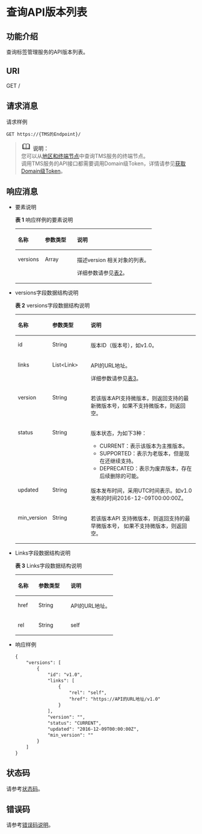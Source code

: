 # 查询API版本列表<a name="ZH-CN_TOPIC_0170553657"></a>

## 功能介绍<a name="section18687215132319"></a>

查询标签管理服务的API版本列表。

## URI<a name="section6695141502313"></a>

GET /

## 请求消息<a name="section147311515172315"></a>

请求样例

```
GET https://{TMS的Endpoint}/
```

>![](public_sys-resources/icon-note.gif) **说明：**   
>您可以从[地区和终端节点](https://developer.huaweicloud.com/endpoint)中查询TMS服务的终端节点。  
>调用TMS服务的API接口都需要调用Domain级Token，详情请参见[获取Domain级Token](获取Domain级Token.md)。  

## 响应消息<a name="section11732141562320"></a>

-   要素说明

    **表 1**  响应样例的要素说明

    <a name="table17740171518233"></a>
    <table><thead align="left"><tr id="row8871619238"><th class="cellrowborder" valign="top" width="19.848015198480155%" id="mcps1.2.4.1.1"><p id="p28141692310"><a name="p28141692310"></a><a name="p28141692310"></a><strong id="b4325123993518"><a name="b4325123993518"></a><a name="b4325123993518"></a>名称</strong></p>
    </th>
    <th class="cellrowborder" valign="top" width="23.44765523447655%" id="mcps1.2.4.1.2"><p id="p18416152317"><a name="p18416152317"></a><a name="p18416152317"></a><strong id="b0328239143510"><a name="b0328239143510"></a><a name="b0328239143510"></a>参数类型</strong></p>
    </th>
    <th class="cellrowborder" valign="top" width="56.7043295670433%" id="mcps1.2.4.1.3"><p id="p28171614232"><a name="p28171614232"></a><a name="p28171614232"></a><strong id="b133311339203512"><a name="b133311339203512"></a><a name="b133311339203512"></a>说明</strong></p>
    </th>
    </tr>
    </thead>
    <tbody><tr id="row108191642320"><td class="cellrowborder" valign="top" width="19.848015198480155%" headers="mcps1.2.4.1.1 "><p id="p88111614232"><a name="p88111614232"></a><a name="p88111614232"></a>versions</p>
    </td>
    <td class="cellrowborder" valign="top" width="23.44765523447655%" headers="mcps1.2.4.1.2 "><p id="p28141622314"><a name="p28141622314"></a><a name="p28141622314"></a>Array</p>
    </td>
    <td class="cellrowborder" valign="top" width="56.7043295670433%" headers="mcps1.2.4.1.3 "><p id="p4873152115617"><a name="p4873152115617"></a><a name="p4873152115617"></a>描述version 相关对象的列表。</p>
    <p id="p68101682312"><a name="p68101682312"></a><a name="p68101682312"></a>详细参数请参见<a href="#table374991515234">表2</a>。</p>
    </td>
    </tr>
    </tbody>
    </table>

-   versions字段数据结构说明

    **表 2**  versions字段数据结构说明

    <a name="table374991515234"></a>
    <table><thead align="left"><tr id="row68201612320"><th class="cellrowborder" valign="top" width="18.87%" id="mcps1.2.4.1.1"><p id="p281616202313"><a name="p281616202313"></a><a name="p281616202313"></a><strong id="b25031441143516"><a name="b25031441143516"></a><a name="b25031441143516"></a>名称</strong></p>
    </th>
    <th class="cellrowborder" valign="top" width="21.33%" id="mcps1.2.4.1.2"><p id="p15819166237"><a name="p15819166237"></a><a name="p15819166237"></a><strong id="b250664163510"><a name="b250664163510"></a><a name="b250664163510"></a>参数类型</strong></p>
    </th>
    <th class="cellrowborder" valign="top" width="59.8%" id="mcps1.2.4.1.3"><p id="p15861642317"><a name="p15861642317"></a><a name="p15861642317"></a><strong id="b135102412351"><a name="b135102412351"></a><a name="b135102412351"></a>说明</strong></p>
    </th>
    </tr>
    </thead>
    <tbody><tr id="row19861612232"><td class="cellrowborder" valign="top" width="18.87%" headers="mcps1.2.4.1.1 "><p id="p9819160233"><a name="p9819160233"></a><a name="p9819160233"></a>id</p>
    </td>
    <td class="cellrowborder" valign="top" width="21.33%" headers="mcps1.2.4.1.2 "><p id="p38121612234"><a name="p38121612234"></a><a name="p38121612234"></a>String</p>
    </td>
    <td class="cellrowborder" valign="top" width="59.8%" headers="mcps1.2.4.1.3 "><p id="p109181619236"><a name="p109181619236"></a><a name="p109181619236"></a>版本ID（版本号），如v1.0。</p>
    </td>
    </tr>
    <tr id="row1991916122316"><td class="cellrowborder" valign="top" width="18.87%" headers="mcps1.2.4.1.1 "><p id="p790163234"><a name="p790163234"></a><a name="p790163234"></a>links</p>
    </td>
    <td class="cellrowborder" valign="top" width="21.33%" headers="mcps1.2.4.1.2 "><p id="p6991642317"><a name="p6991642317"></a><a name="p6991642317"></a>List&lt;Link&gt;</p>
    </td>
    <td class="cellrowborder" valign="top" width="59.8%" headers="mcps1.2.4.1.3 "><p id="p15951611231"><a name="p15951611231"></a><a name="p15951611231"></a>API的URL地址。</p>
    <p id="p64911367576"><a name="p64911367576"></a><a name="p64911367576"></a>详细参数请参见<a href="#table87796151239">表3</a>。</p>
    </td>
    </tr>
    <tr id="row16911161237"><td class="cellrowborder" valign="top" width="18.87%" headers="mcps1.2.4.1.1 "><p id="p209216142319"><a name="p209216142319"></a><a name="p209216142319"></a>version</p>
    </td>
    <td class="cellrowborder" valign="top" width="21.33%" headers="mcps1.2.4.1.2 "><p id="p4931615232"><a name="p4931615232"></a><a name="p4931615232"></a>String</p>
    </td>
    <td class="cellrowborder" valign="top" width="59.8%" headers="mcps1.2.4.1.3 "><p id="p59616142317"><a name="p59616142317"></a><a name="p59616142317"></a>若该版本API支持微版本，则返回支持的最新微版本号，如果不支持微版本，则返回空。</p>
    </td>
    </tr>
    <tr id="row179131652313"><td class="cellrowborder" valign="top" width="18.87%" headers="mcps1.2.4.1.1 "><p id="p5981613232"><a name="p5981613232"></a><a name="p5981613232"></a>status</p>
    </td>
    <td class="cellrowborder" valign="top" width="21.33%" headers="mcps1.2.4.1.2 "><p id="p1195169236"><a name="p1195169236"></a><a name="p1195169236"></a>String</p>
    </td>
    <td class="cellrowborder" valign="top" width="59.8%" headers="mcps1.2.4.1.3 "><p id="p4971617239"><a name="p4971617239"></a><a name="p4971617239"></a>版本状态，为如下3种：</p>
    <a name="ul101632012202419"></a><a name="ul101632012202419"></a><ul id="ul101632012202419"><li>CURRENT：表示该版本为主推版本。</li><li>SUPPORTED：表示为老版本，但是现在还继续支持。</li><li>DEPRECATED：表示为废弃版本，存在后续删除的可能。</li></ul>
    </td>
    </tr>
    <tr id="row2931611231"><td class="cellrowborder" valign="top" width="18.87%" headers="mcps1.2.4.1.1 "><p id="p129101614238"><a name="p129101614238"></a><a name="p129101614238"></a>updated</p>
    </td>
    <td class="cellrowborder" valign="top" width="21.33%" headers="mcps1.2.4.1.2 "><p id="p1391016142310"><a name="p1391016142310"></a><a name="p1391016142310"></a>String</p>
    </td>
    <td class="cellrowborder" valign="top" width="59.8%" headers="mcps1.2.4.1.3 "><p id="p174961138125815"><a name="p174961138125815"></a><a name="p174961138125815"></a>版本发布时间，采用UTC时间表示。如v1.0发布的时间2016-12-09T00:00:00Z。</p>
    </td>
    </tr>
    <tr id="row12971617238"><td class="cellrowborder" valign="top" width="18.87%" headers="mcps1.2.4.1.1 "><p id="p29121692313"><a name="p29121692313"></a><a name="p29121692313"></a>min_version</p>
    </td>
    <td class="cellrowborder" valign="top" width="21.33%" headers="mcps1.2.4.1.2 "><p id="p189111692310"><a name="p189111692310"></a><a name="p189111692310"></a>String</p>
    </td>
    <td class="cellrowborder" valign="top" width="59.8%" headers="mcps1.2.4.1.3 "><p id="p1595167238"><a name="p1595167238"></a><a name="p1595167238"></a>若该版本API 支持微版本，则返回支持的最早微版本号， 如果不支持微版本，则返回空。</p>
    </td>
    </tr>
    </tbody>
    </table>

-   Links字段数据结构说明

    **表 3**  Links字段数据结构说明

    <a name="table87796151239"></a>
    <table><thead align="left"><tr id="row10941619231"><th class="cellrowborder" valign="top" width="21.11%" id="mcps1.2.4.1.1"><p id="p591816112316"><a name="p591816112316"></a><a name="p591816112316"></a><strong id="b5605144533511"><a name="b5605144533511"></a><a name="b5605144533511"></a>名称</strong></p>
    </th>
    <th class="cellrowborder" valign="top" width="32.87%" id="mcps1.2.4.1.2"><p id="p7915161233"><a name="p7915161233"></a><a name="p7915161233"></a><strong id="b1609154543515"><a name="b1609154543515"></a><a name="b1609154543515"></a>参数类型</strong></p>
    </th>
    <th class="cellrowborder" valign="top" width="46.02%" id="mcps1.2.4.1.3"><p id="p8911652317"><a name="p8911652317"></a><a name="p8911652317"></a><strong id="b176131045143511"><a name="b176131045143511"></a><a name="b176131045143511"></a>说明</strong></p>
    </th>
    </tr>
    </thead>
    <tbody><tr id="row1591116192310"><td class="cellrowborder" valign="top" width="21.11%" headers="mcps1.2.4.1.1 "><p id="p14101016192311"><a name="p14101016192311"></a><a name="p14101016192311"></a>href</p>
    </td>
    <td class="cellrowborder" valign="top" width="32.87%" headers="mcps1.2.4.1.2 "><p id="p1710116192319"><a name="p1710116192319"></a><a name="p1710116192319"></a>String</p>
    </td>
    <td class="cellrowborder" valign="top" width="46.02%" headers="mcps1.2.4.1.3 "><p id="p01031642310"><a name="p01031642310"></a><a name="p01031642310"></a>API的URL地址。</p>
    </td>
    </tr>
    <tr id="row7101161237"><td class="cellrowborder" valign="top" width="21.11%" headers="mcps1.2.4.1.1 "><p id="p19101216112319"><a name="p19101216112319"></a><a name="p19101216112319"></a>rel</p>
    </td>
    <td class="cellrowborder" valign="top" width="32.87%" headers="mcps1.2.4.1.2 "><p id="p1710121612238"><a name="p1710121612238"></a><a name="p1710121612238"></a>String</p>
    </td>
    <td class="cellrowborder" valign="top" width="46.02%" headers="mcps1.2.4.1.3 "><p id="p151061632310"><a name="p151061632310"></a><a name="p151061632310"></a>self</p>
    </td>
    </tr>
    </tbody>
    </table>


-   响应样例

    ```
    {
        "versions": [
            {
                "id": "v1.0",
                "links": [
                    {
                        "rel": "self",
                        "href": "https://API的URL地址/v1.0"
                    }
                ],
                "version": "",
                "status": "CURRENT",
                "updated": "2016-12-09T00:00:00Z",
                "min_version": ""
            }
        ]
    }
    ```


## 状态码<a name="section17789101582315"></a>

请参考[状态码](状态码.md)。

## 错误码<a name="section9414853182510"></a>

请参考[错误码说明](错误码说明.md)。

